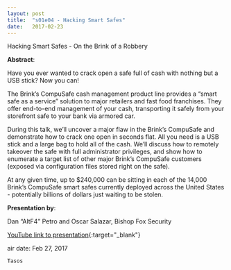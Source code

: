 ```yaml
---
layout: post
title:  "s01e04 - Hacking Smart Safes"
date:   2017-02-23
---
```


Hacking Smart Safes - On the Brink of a Robbery

**Abstract**:


Have you ever wanted to crack open a safe full of cash with nothing but a USB stick? Now you can!


The Brink’s CompuSafe cash management product line provides a “smart safe as a service” solution to major retailers and fast food franchises. They offer end-to-end management of your cash, transporting it safely from your storefront safe to your bank via armored car.


During this talk, we’ll uncover a major flaw in the Brink’s CompuSafe and demonstrate how to crack one open in seconds flat. All you need is a USB stick and a large bag to hold all of the cash. We’ll discuss how to remotely takeover the safe with full administrator privileges, and show how to enumerate a target list of other major Brink’s CompuSafe customers (exposed via configuration files stored right on the safe).


At any given time, up to $240,000 can be sitting in each of the 14,000 Brink’s CompuSafe smart safes currently deployed across the United States - potentially billions of dollars just waiting to be stolen.

**Presentation by**:


Dan “AltF4” Petro and Oscar Salazar, Bishop Fox Security

[YouTube link to presentation](https://www.youtube.com/watch?v=z8yCiYCNVQQ){:target="_blank"}


air date: Feb 27, 2017

`Tasos`
